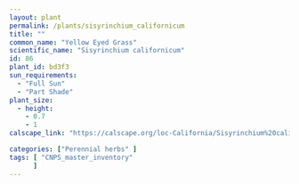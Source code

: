 ```yaml
---
layout: plant                                                              
permalink: /plants/sisyrinchium_californicum
title: ""
common_name: "Yellow Eyed Grass"
scientific_name: "Sisyrinchium californicum"
id: 86
plant_id: bd3f3
sun_requirements:
  - "Full Sun"
  - "Part Shade"
plant_size:
  - height: 
    - 0.7
    - 1
calscape_link: "https://calscape.org/loc-California/Sisyrinchium%20californicum(%20)"

categories: ["Perennial herbs" ]
tags: [ "CNPS_master_inventory"
      ]
---
```


